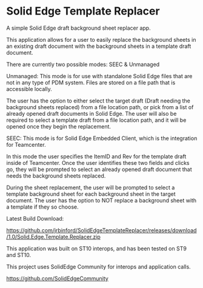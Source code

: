# Solid Edge Template Replacer
A simple Solid Edge draft background sheet replacer app.

This application allows for a user to easily replace the background sheets in an existing draft document with the background sheets in a template draft document.

There are currently two possible modes:
SEEC & Unmanaged

Unmanaged:
This mode is for use with standalone Solid Edge files that are not in any type of PDM system. Files are stored on a file path that is accessible locally.

The user has the option to either select the target draft (Draft needing the background sheets replaced) from a file location path, or pick from a list of already opened draft documents in Solid Edge. The user will also be required to select a template draft from a file location path, and it will be opened once they begin the replacement.

SEEC:
This mode is for Solid Edge Embedded Client, which is the integration for Teamcenter. 

In this mode the user specifies the ItemID and Rev for the template draft inside of Teamcenter. Once the user identifies these two fields and clicks go, they will be prompted to select an already opened draft document that needs the background sheets replaced.


During the sheet replacement, the user will be prompted to select a template background sheet for each background sheet in the target document. The user has the option to NOT replace a background sheet with a template if they so choose.


Latest Build Download:

https://github.com/jrbinford/SolidEdgeTemplateReplacer/releases/download/1.0/Solid.Edge.Template.Replacer.zip

This application was built on ST10 interops, and has been tested on ST9 and ST10.

This project uses SolidEdge Community for interops and application calls.

https://github.com/SolidEdgeCommunity
